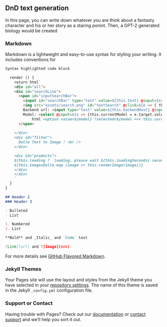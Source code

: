 ## DnD text generation

In this page, you can write down whatever you are think about a fantasty character and his or her story as a staring ponint. Then, a GPT-2 generated biology would be created


### Markdown

Markdown is a lightweight and easy-to-use syntax for styling your writing. It includes conventions for

```markdown
Syntax highlighted code block

  render () {
    return html`
    <div id="all">
    <div id="searchLine">
      <span id="inputSearchBar">
        <input id="searchBar" type="text" value=${this.text} @input=${e => {this.text = e.target.value}}/>
        <img src="assets/search.png" id="textSearch" @click=${e => { this.generate() }} />
        Backend url: <input type="text" value=${this.backendHost} @input=${e => {this.backendHost = e.target.value}}/>
        Model: <select @input=${e => {this.currentModel = e.target.value}}>${this.models.map(model => 
            html`<option value=${model} ?selected=${model === this.currentModel}>${model}</option>`)}</select>
      </span>
     
    </div>
    <div id="filter">
      Dalle Text to Image ! <br />
    </div>

    <div id="products">
    ${this.loading ? `loading, please wait ${this.loadingSeconds} seconds...` : ''}
    ${this.imagesDalle.map (image => this.renderImage(image))}
    </div>
    </div>
    `
  }
}

## Header 2
### Header 3

- Bulleted
- List

1. Numbered
2. List

**Bold** and _Italic_ and `Code` text

[Link](url) and ![Image](src)
```

For more details see [GitHub Flavored Markdown](https://guides.github.com/features/mastering-markdown/).

### Jekyll Themes

Your Pages site will use the layout and styles from the Jekyll theme you have selected in your [repository settings](https://github.com/WocMaker/WocMaker.github.io/settings/pages). The name of this theme is saved in the Jekyll `_config.yml` configuration file.

### Support or Contact

Having trouble with Pages? Check out our [documentation](https://docs.github.com/categories/github-pages-basics/) or [contact support](https://support.github.com/contact) and we’ll help you sort it out.
